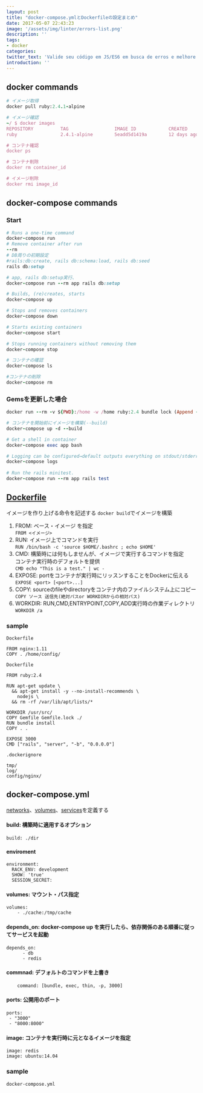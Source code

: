 ```yaml
---
layout: post
title: "docker-compose.ymlとDockerfileの設定まとめ"
date: 2017-05-07 22:43:23
image: '/assets/img/linter/errors-list.png'
description: ''
tags:
- docker
categories:
twitter_text: 'Valide seu código em JS/ES6 em busca de erros e melhore a sua qualidade.'
introduction: ''
---
```


## docker commands

```rb
# イメージ取得
docker pull ruby:2.4.1-alpine

# イメージ確認
~/ $ docker images
REPOSITORY          TAG                 IMAGE ID            CREATED             SIZE
ruby                2.4.1-alpine        5eadd5d1419a        12 days ago         56.3 MB

# コンテナ確認
docker ps

# コンテナ削除
docker rm container_id

# イメージ削除
docker rmi image_id
```

## docker-compose commands
### Start

```rb
# Runs a one-time command
docker-compose run
# Remove container after run
--rm
# DB周りの初期設定
#rails:db:create, rails db:schema:load, rails db:seed
rails db:setup

# app, rails db:setup実行、
docker-compose run --rm app rails db:setup

# Builds, (re)creates, starts
docker-compose up

# Stops and removes containers
docker-compose down

# Starts existing containers 
docker-compose start

# Stops running containers without removing them
docker-compose stop

# コンテナの確認
docker-compose ls

#コンテナの削除
docker-compose rm
```

### Gemsを更新した場合

```ruby
docker run --rm -v ${PWD}:/home -w /home ruby:2.4 bundle lock (Append --update to also update gems.)

# コンテナを開始前にイメージを構築(--build)
docker-compose up -d --build
```

```ruby
# Get a shell in container
docker-compose exec app bash

# Logging can be configured→default outputs everything on stdout/stderr
docker-compose logs
    
# Run the rails minitest.
docker-compose run --rm app rails test
```

## [Dockerfile](http://docs.docker.jp/engine/reference/builder.html#from)
イメージを作り上げる命令を記述する
`docker build`でイメージを構築

1. FROM: ベース・イメージ を指定  
	`FROM <イメージ>`
2. RUN: イメージ上でコマンドを実行  
	`RUN /bin/bash -c 'source $HOME/.bashrc ; echo $HOME'
`
3. CMD: 構築時には何もしませんが、イメージで実行するコマンドを指定  
		コンテナ実行時のデフォルトを提供  
		`CMD echo "This is a test." | wc -`
4. EXPOSE: portをコンテナが実行時にリッスンすることをDockerに伝える  
	`EXPOSE <port> [<port>...]`
5. COPY: sourceのfileやdirectoryをコンテナ内のファイルシステム上にコピー  
	`COPY ソース 送信先(絶対パスor WORKDIRからの相対パス)` 
6. WORKDIR: RUN,CMD,ENTRYPOINT,COPY,ADD実行時の作業ディレクトリ
	`WORKDIR /a`

### sample

`Dockerfile`

```
FROM nginx:1.11
COPY . /home/config/
```

`Dockerfile`

```
FROM ruby:2.4

RUN apt-get update \
  && apt-get install -y --no-install-recommends \
    nodejs \
  && rm -rf /var/lib/apt/lists/*

WORKDIR /usr/src/
COPY Gemfile Gemfile.lock ./
RUN bundle install
COPY . .

EXPOSE 3000
CMD ["rails", "server", "-b", "0.0.0.0"]
```

`.dockerignore`

```
tmp/
log/
config/nginx/
```

## docker-compose.yml
[networks](http://docs.docker.jp/compose/compose-file.html#network-configuration-reference)、[volumes](http://docs.docker.jp/compose/compose-file.html#volume-configuration-reference)、[services](http://docs.docker.jp/compose/compose-file.html#id14)を定義する

#### build: 構築時に適用するオプション

```
build: ./dir
```

#### enviroment

```
environment:
  RACK_ENV: development
  SHOW: 'true'
  SESSION_SECRET:
```

#### volumes: マウント・パス指定

```
volumes:
    - ./cache:/tmp/cache
```

#### depends_on: docker-compose up を実行したら、依存関係のある順番に従ってサービスを起動
    
```
depends_on:
      - db
      - redis
```
#### commnad: デフォルトのコマンドを上書き
    
```
    command: [bundle, exec, thin, -p, 3000]
```
#### ports: 公開用のポート

```
ports:
 - "3000"
 - "8000:8000"
```
#### image: コンテナを実行時に元となるイメージを指定

```
image: redis
image: ubuntu:14.04
```

### sample

`docker-compose.yml`

```

```


